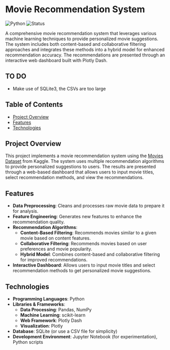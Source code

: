 # Movie Recommendation System
![Python](https://img.shields.io/badge/Python-3.11%2B-blue)
![Status](https://img.shields.io/badge/project--status-work--in--progress-orange)

A comprehensive movie recommendation system that leverages various machine learning techniques to provide personalized movie suggestions. The system includes both content-based and collaborative filtering approaches and integrates these methods into a hybrid model for enhanced recommendation accuracy. The recommendations are presented through an interactive web dashboard built with Plotly Dash.

## TO DO
- Make use of SQLite3, the CSVs are too large

## Table of Contents

- [Project Overview](#project-overview)
- [Features](#features)
- [Technologies](#technologies)

## Project Overview

This project implements a movie recommendation system using the [Movies Dataset](https://www.kaggle.com/datasets/rounakbanik/the-movies-dataset) from Kaggle. The system uses multiple recommendation algorithms to provide personalized suggestions to users. The results are presented through a web-based dashboard that allows users to input movie titles, select recommendation methods, and view the recommendations.

## Features

- **Data Preprocessing**: Cleans and processes raw movie data to prepare it for analysis.
- **Feature Engineering**: Generates new features to enhance the recommendation quality.
- **Recommendation Algorithms**:
  - **Content-Based Filtering**: Recommends movies similar to a given movie based on content features.
  - **Collaborative Filtering**: Recommends movies based on user preferences and movie popularity.
  - **Hybrid Model**: Combines content-based and collaborative filtering for improved recommendations.
- **Interactive Dashboard**: Allows users to input movie titles and select recommendation methods to get personalized movie suggestions.

## Technologies

- **Programming Languages**: Python
- **Libraries & Frameworks**:
  - **Data Processing**: Pandas, NumPy
  - **Machine Learning**: scikit-learn
  - **Web Framework**: Plotly Dash
  - **Visualization**: Plotly
- **Database**: SQLite (or use a CSV file for simplicity)
- **Development Environment**: Jupyter Notebook (for experimentation), Python scripts

